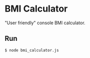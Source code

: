 # BMI Calculator

"User friendly" console BMI calculator.
 
## Run

```
$ node bmi_calculator.js
```
